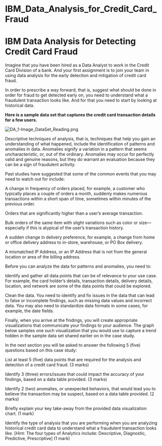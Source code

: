 # IBM_Data_Analysis_for_Credit_Card_Fraud

# IBM Data Analysis for Detecting Credit Card Fraud

Imagine that you have been hired as a Data Analyst to work in the Credit Card Division of a bank. And your first assignment is to join your team in using data analysis for the early detection and mitigation of credit card fraud.  

In order to prescribe a way forward, that is, suggest what should be done in order for fraud to get detected early on, you need to understand what a fraudulent transaction looks like. And for that you need to start by looking at historical data. 

**Here is a sample data set that captures the credit card transaction details for a few users.**

![DA_1-Image_DataSet_Reading.png]()

Descriptive techniques of analysis, that is, techniques that help you gain an understanding of what happened, include the identification of patterns and anomalies in data. Anomalies signify a variation in a pattern that seems uncharacteristic, or, out of the ordinary. Anomalies may occur for perfectly valid and genuine reasons, but they do warrant an evaluation because they can be a sign of fraudulent activity.  

Past studies have suggested that some of the common events that you may need to watch out for include:  

A change in frequency of orders placed, for example, a customer who typically places a couple of orders a month, suddenly makes numerous transactions within a short span of time, sometimes within minutes of the previous order.

Orders that are significantly higher than a user’s average transaction.

Bulk orders of the same item with slight variations such as color or size—especially if this is atypical of the user’s transaction history.

A sudden change in delivery preference, for example, a change from home or office delivery address to in-store, warehouse, or PO Box delivery.

A mismatched IP Address, or an IP Address that is not from the general location or area of the billing address.

Before you can analyze the data for patterns and anomalies, you need to:

Identify and gather all data points that can be of relevance to your use case. For example, the card holder’s details, transaction details, delivery details, location, and network are some of the data points that could be explored. 

Clean the data. You need to identify and fix issues in the data that can lead to false or incomplete findings, such as missing data values and incorrect data. You may also need to standardize data formats in some cases, for example, the date fields. 

Finally, when you arrive at the findings, you will create appropriate visualizations that communicate your findings to your audience. The graph below samples one such visualization that you would use to capture a trend hidden in the sample data set shared earlier on in the case study.


In the next section you will be asked to answer the following 5 (five) questions based on this case study:

List at least 5 (five) data points that are required for the analysis and detection of a credit card fraud. (3 marks)

Identify 3 (three) errors/issues that could impact the accuracy of your findings, based on a data table provided. (3 marks)

Identify 2 (two) anomalies, or unexpected behaviors, that would lead you to believe the transaction may be suspect, based on a data table provided. (2 marks)

Briefly explain your key take-away from the provided data visualization chart. (1 mark)

Identify the type of analysis that you are performing when you are analyzing historical credit card data to understand what a fraudulent transaction looks like. [Hint: The four types of Analytics include: Descriptive, Diagnostic, Predictive, Prescriptive] (1 mark)

